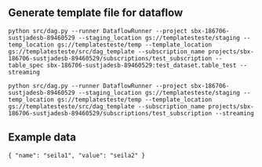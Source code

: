 ## Generate template file for dataflow

`python src/dag.py --runner DataflowRunner --project sbx-186706-sustjadesb-89460529 --staging_location gs://templatesteste/staging --temp_location gs://templatesteste/temp --template_location gs://templatesteste/src/dag_template --subscription_name projects/sbx-186706-sustjadesb-89460529/subscriptions/test_subscription --table_spec sbx-186706-sustjadesb-89460529:test_dataset.table_test --streaming`

`python src/dag.py --runner DataflowRunner --project sbx-186706-sustjadesb-89460529 --staging_location gs://templatesteste/staging --temp_location gs://templatesteste/temp --template_location gs://templatesteste/src/dag_template --subscription_name projects/sbx-186706-sustjadesb-89460529/subscriptions/test_subscription --streaming`

## Example data

`{ "name": "seila1", "value": "seila2" }`